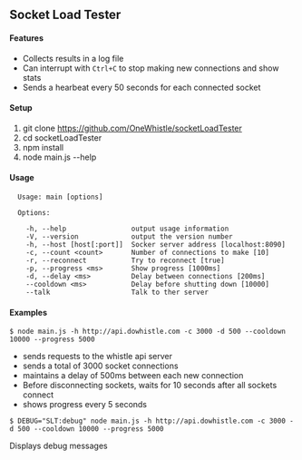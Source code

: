 ## Socket Load Tester

#### Features
* Collects results in a log file
* Can interrupt with `Ctrl+C` to stop making new connections and show stats
* Sends a hearbeat every 50 seconds for each connected socket

#### Setup

1. git clone https://github.com/OneWhistle/socketLoadTester
2. cd socketLoadTester
3. npm install
4. node main.js --help

#### Usage
```
  Usage: main [options]

  Options:

    -h, --help                output usage information
    -V, --version             output the version number
    -h, --host [host[:port]]  Socker server address [localhost:8090]
    -c, --count <count>       Number of connections to make [10]
    -r, --reconnect           Try to reconnect [true]
    -p, --progress <ms>       Show progress [1000ms]
    -d, --delay <ms>          Delay between connections [200ms]
    --cooldown <ms>           Delay before shutting down [10000]
    --talk                    Talk to ther server
```


#### Examples

```
$ node main.js -h http://api.dowhistle.com -c 3000 -d 500 --cooldown 10000 --progress 5000
```
- sends requests to the whistle api server
- sends a total of 3000 socket connections
- maintains a delay of 500ms between each new connection
- Before disconnecting sockets, waits for 10 seconds after all sockets connect
- shows progress every 5 seconds

```
$ DEBUG="SLT:debug" node main.js -h http://api.dowhistle.com -c 3000 -d 500 --cooldown 10000 --progress 5000
```
Displays debug messages 